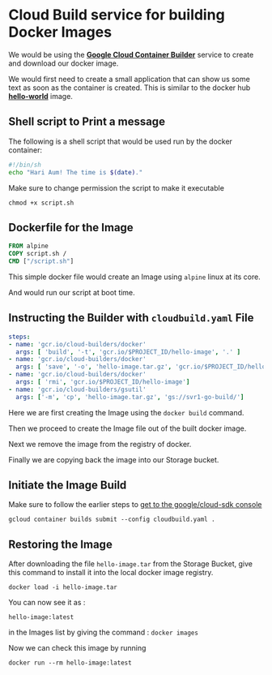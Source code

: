 # Cloud Build service for building Docker Images

We would be using the [**Google Cloud Container Builder**](https://cloud.google.com/container-builder/) service to create and download our docker image.

We would first need to create a small application that can show us some text as soon as the container is created. This is similar to the docker hub [**hello-world**](https://hub.docker.com/_/hello-world/) image.

## Shell script to Print a message

The following is a shell script that would be used run by the docker container:

```bash
#!/bin/sh
echo "Hari Aum! The time is $(date)."
```

Make sure to change permission the script to make it executable

`chmod +x script.sh`

## Dockerfile for the Image

```Dockerfile
FROM alpine
COPY script.sh /
CMD ["/script.sh"]
```

This simple docker file would create an Image using `alpine` linux at its core.

And would run our script at boot time.

## Instructing the Builder with `cloudbuild.yaml` File

```yaml
steps:
- name: 'gcr.io/cloud-builders/docker'
  args: [ 'build', '-t', 'gcr.io/$PROJECT_ID/hello-image', '.' ]
- name: 'gcr.io/cloud-builders/docker'
  args: [ 'save', '-o', 'hello-image.tar.gz', 'gcr.io/$PROJECT_ID/hello-image' ]
- name: 'gcr.io/cloud-builders/docker'
  args: [ 'rmi', 'gcr.io/$PROJECT_ID/hello-image']
- name: 'gcr.io/cloud-builders/gsutil'
  args: ['-m', 'cp', 'hello-image.tar.gz', 'gs://svr1-go-build/']
```

Here we are first creating the Image using the `docker build` command.

Then we proceed to create the Image file out of the built docker image.

Next we remove the image from the registry of docker.

Finally we are copying back the image into our Storage bucket.

## Initiate the Image Build

Make sure to follow the earlier steps to [get to the google/cloud-sdk console](https://github.com/boseji/dockerPlayground/tree/master/12_go_google_cloud_compile#initiating-the-upload)

`gcloud container builds submit --config cloudbuild.yaml .`

## Restoring the Image

After downloading the file `hello-image.tar` from the Storage Bucket, give this command
to install it into the local docker image registry.

`docker load -i hello-image.tar`

You can now see it as :

`hello-image:latest` 

in the Images list by giving the command : `docker images`

Now we can check this image by running

`docker run --rm hello-image:latest`